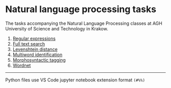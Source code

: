 # Natural language processing tasks

The tasks accompanying the Natural Language Processing classes at AGH University of Science and Technology in Krakow.

1. [Regular expressions](lab1/lab1.md)
1. [Full text search](lab2/lab2.md)
1. [Levenshtein distance](lab3/lab3.md)
1. [Multiword identification](lab4/lab4.md)
1. [Morphosyntactic tagging](lab5/lab5.md)
1. [Wordnet](lab6/lab6.md)
---
Python files use VS Code jupyter notebook extension format `(#%%)`
